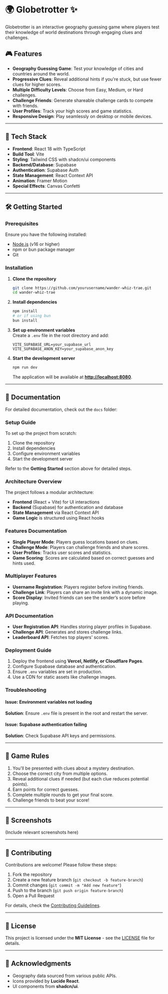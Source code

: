 # 🌍 Globetrotter ✨

Globetrotter is an interactive geography guessing game where players test their knowledge of world destinations through engaging clues and challenges.

## 🎮 Features

- **Geography Guessing Game**: Test your knowledge of cities and countries around the world.
- **Progressive Clues**: Reveal additional hints if you're stuck, but use fewer clues for higher scores.
- **Multiple Difficulty Levels**: Choose from Easy, Medium, or Hard challenges.
- **Challenge Friends**: Generate shareable challenge cards to compete with friends.
- **User Profiles**: Track your high scores and game statistics.
- **Responsive Design**: Play seamlessly on desktop or mobile devices.

---

## 🚀 Tech Stack

- **Frontend**: React 18 with TypeScript
- **Build Tool**: Vite
- **Styling**: Tailwind CSS with shadcn/ui components
- **Backend/Database**: Supabase
- **Authentication**: Supabase Auth
- **State Management**: React Context API
- **Animation**: Framer Motion
- **Special Effects**: Canvas Confetti

---

## 🛠️ Getting Started

### Prerequisites

Ensure you have the following installed:

- [Node.js](https://nodejs.org/) (v16 or higher)
- npm or bun package manager
- Git

### Installation

1. **Clone the repository**

   ```bash
   git clone https://github.com/yourusername/wander-whiz-trae.git
   cd wander-whiz-trae
   ```

2. **Install dependencies**

   ```bash
   npm install
   # or if using bun
   bun install
   ```

3. **Set up environment variables**  
   Create a `.env` file in the root directory and add:

   ```plaintext
   VITE_SUPABASE_URL=your_supabase_url
   VITE_SUPABASE_ANON_KEY=your_supabase_anon_key
   ```

4. **Start the development server**
   ```bash
   npm run dev
   ```
   The application will be available at **[http://localhost:8080](http://localhost:8080)**.

---

## 📖 Documentation

For detailed documentation, check out the `docs` folder:

### Setup Guide

To set up the project from scratch:

1. Clone the repository
2. Install dependencies
3. Configure environment variables
4. Start the development server

Refer to the **Getting Started** section above for detailed steps.

### Architecture Overview

The project follows a modular architecture:

- **Frontend** (React + Vite) for UI interactions
- **Backend** (Supabase) for authentication and database
- **State Management** via React Context API
- **Game Logic** is structured using React hooks

### Features Documentation

- **Single Player Mode**: Players guess locations based on clues.
- **Challenge Mode**: Players can challenge friends and share scores.
- **User Profiles**: Tracks user scores and statistics.
- **Game Scoring**: Scores are calculated based on correct guesses and hints used.

### Multiplayer Features

- **Username Registration**: Players register before inviting friends.
- **Challenge Link**: Players can share an invite link with a dynamic image.
- **Score Display**: Invited friends can see the sender’s score before playing.

### API Documentation

- **User Registration API**: Handles storing player profiles in Supabase.
- **Challenge API**: Generates and stores challenge links.
- **Leaderboard API**: Fetches top players' scores.

### Deployment Guide

1. Deploy the frontend using **Vercel, Netlify, or Cloudflare Pages**.
2. Configure Supabase database and authentication.
3. Ensure `.env` variables are set in production.
4. Use a CDN for static assets like challenge images.

### Troubleshooting

#### Issue: Environment variables not loading

**Solution**: Ensure `.env` file is present in the root and restart the server.

#### Issue: Supabase authentication failing

**Solution**: Check Supabase API keys and permissions.

---

## 🎯 Game Rules

1. You'll be presented with clues about a mystery destination.
2. Choose the correct city from multiple options.
3. Reveal additional clues if needed (but each clue reduces potential points).
4. Earn points for correct guesses.
5. Complete multiple rounds to get your final score.
6. Challenge friends to beat your score!

---

## 🌟 Screenshots

(Include relevant screenshots here)

---

## 🤝 Contributing

Contributions are welcome! Please follow these steps:

1. Fork the repository
2. Create a new feature branch (`git checkout -b feature-branch`)
3. Commit changes (`git commit -m "Add new feature"`)
4. Push to the branch (`git push origin feature-branch`)
5. Open a Pull Request

For details, check the [Contributing Guidelines](./docs/contributing.md).

---

## 📄 License

This project is licensed under the **MIT License** - see the [LICENSE](./LICENSE) file for details.

---

## 👏 Acknowledgments

- Geography data sourced from various public APIs.
- Icons provided by **Lucide React**.
- UI components from **shadcn/ui**.
